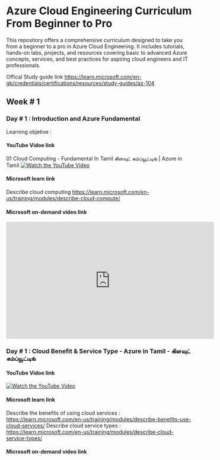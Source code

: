 # Azure Cloud Engineering Curriculum From Beginner to Pro
This repository offers a comprehensive curriculum designed to take you from a beginner to a pro in Azure Cloud Engineering. It includes tutorials, hands-on labs, projects, and resources covering basic to advanced Azure concepts, services, and best practices for aspiring cloud engineers and IT professionals.

Offical Study guide link https://learn.microsoft.com/en-gb/credentials/certifications/resources/study-guides/az-104 

## Week # 1
### Day # 1 : Introduction and Azure Fundamental 
Learning objetive : 
#### YouTube Vidoe link 
01 Cloud Computing - Fundamental In Tamil கிளவுட் கம்ப்யூட்டிங் | Azure in Tamil
[![Watch the YouTube Video](https://img.youtube.com/vi/45Lszhw7Hqg/0.jpg)](https://www.youtube.com/watch?v=45Lszhw7Hqg)



#### Microsoft learn link
Describe cloud computing https://learn.microsoft.com/en-us/training/modules/describe-cloud-compute/

#### Microsoft on-demand video link 
<iframe width="560" height="315" src="https://learn-video.azurefd.net/vod/player?show=on-demand-instructor-led-training-series&ep=az-104-module-1" title="YouTube video player" frameborder="0" allow="accelerometer; autoplay; clipboard-write; encrypted-media; gyroscope; picture-in-picture; web-share" referrerpolicy="strict-origin-when-cross-origin" allowfullscreen></iframe>

### Day # 1 : Cloud Benefit & Service Type - Azure in Tamil - கிளவுட் கம்ப்யூட்டிங் 
#### YouTube Vidoe link 
[![Watch the YouTube Video](https://img.youtube.com/vi/MzJs25vp5JY/0.jpg)](https://www.youtube.com/watch?v=MzJs25vp5JY)


#### Microsoft learn link
Describe the benefits of using cloud services :  https://learn.microsoft.com/en-us/training/modules/describe-benefits-use-cloud-services/ 
Describe cloud service types :  https://learn.microsoft.com/en-us/training/modules/describe-cloud-service-types/


#### Microsoft on-demand video link 


